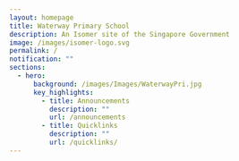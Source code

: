 ```yaml
---
layout: homepage
title: Waterway Primary School
description: An Isomer site of the Singapore Government
image: /images/isomer-logo.svg
permalink: /
notification: ""
sections:
  - hero:
      background: /images/Images/WaterwayPri.jpg
      key_highlights:
        - title: Announcements
          description: ""
          url: /announcements
        - title: Quicklinks
          description: ""
          url: /quicklinks/
---
```

